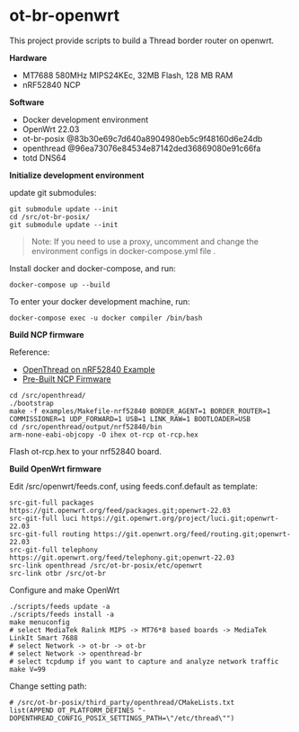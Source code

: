 # ot-br-openwrt
This project provide scripts to build a Thread border router on openwrt. 

**Hardware**

* MT7688 580MHz MIPS24KEc, 32MB Flash, 128 MB RAM
* nRF52840 NCP


**Software**

* Docker development environment
* OpenWrt 22.03
* ot-br-posix @83b30e69c7d640a8904980eb5c9f48160d6e24db
* openthread @96ea73076e84534e87142ded36869080e91c66fa
* totd DNS64


**Initialize development environment**

update git submodules:

```
git submodule update --init
cd /src/ot-br-posix/
git submodule update --init
```

> Note: If you need to use a proxy, uncomment and change the environment configs in docker-compose.yml file .

Install docker and docker-compose, and run:

```
docker-compose up --build
```

To enter your docker development machine, run:

```
docker-compose exec -u docker compiler /bin/bash
```

**Build NCP firmware**

Reference: 
 * [OpenThread on nRF52840 Example](https://github.com/openthread/openthread/tree/master/examples/platforms/nrf528xx/nrf52840)
 * [Pre-Built NCP Firmware](https://openthread.io/platforms/co-processor/firmware)

```
cd /src/openthread/
./bootstrap
make -f examples/Makefile-nrf52840 BORDER_AGENT=1 BORDER_ROUTER=1 COMMISSIONER=1 UDP_FORWARD=1 USB=1 LINK_RAW=1 BOOTLOADER=USB
cd /src/openthread/output/nrf52840/bin
arm-none-eabi-objcopy -O ihex ot-rcp ot-rcp.hex
```

Flash ot-rcp.hex to your nrf52840 board.

**Build OpenWrt firmware**

Edit /src/openwrt/feeds.conf, using feeds.conf.default as template:

```
src-git-full packages https://git.openwrt.org/feed/packages.git;openwrt-22.03
src-git-full luci https://git.openwrt.org/project/luci.git;openwrt-22.03
src-git-full routing https://git.openwrt.org/feed/routing.git;openwrt-22.03
src-git-full telephony https://git.openwrt.org/feed/telephony.git;openwrt-22.03
src-link openthread /src/ot-br-posix/etc/openwrt
src-link otbr /src/ot-br
```

Configure and make OpenWrt

```
./scripts/feeds update -a
./scripts/feeds install -a
make menuconfig
# select MediaTek Ralink MIPS -> MT76*8 based boards -> MediaTek LinkIt Smart 7688
# select Network -> ot-br -> ot-br
# select Network -> openthread-br
# select tcpdump if you want to capture and analyze network traffic
make V=99
```

Change setting path:

```
# /src/ot-br-posix/third_party/openthread/CMakeLists.txt
list(APPEND OT_PLATFORM_DEFINES "-DOPENTHREAD_CONFIG_POSIX_SETTINGS_PATH=\"/etc/thread\"")

```